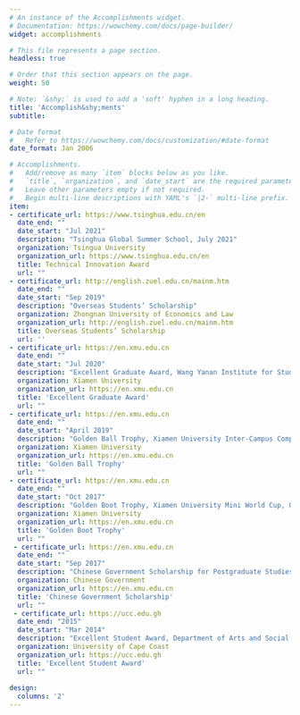 ```yaml
---
# An instance of the Accomplishments widget.
# Documentation: https://wowchemy.com/docs/page-builder/
widget: accomplishments

# This file represents a page section.
headless: true

# Order that this section appears on the page.
weight: 50

# Note: `&shy;` is used to add a 'soft' hyphen in a long heading.
title: 'Accomplish&shy;ments'
subtitle:

# Date format
#   Refer to https://wowchemy.com/docs/customization/#date-format
date_format: Jan 2006

# Accomplishments.
#   Add/remove as many `item` blocks below as you like.
#   `title`, `organization`, and `date_start` are the required parameters.
#   Leave other parameters empty if not required.
#   Begin multi-line descriptions with YAML's `|2-` multi-line prefix.
item:
- certificate_url: https://www.tsinghua.edu.cn/en
  date_end: ""
  date_start: "Jul 2021"
  description: "Tsinghua Global Summer School, July 2021"
  organization: Tsingua University
  organization_url: https://www.tsinghua.edu.cn/en
  title: Technical Innovation Award
  url: ""
- certificate_url: http://english.zuel.edu.cn/mainm.htm
  date_end: ""
  date_start: "Sep 2019"
  description: "Overseas Students’ Scholarship"
  organization: Zhongnan University of Economics and Law
  organization_url: http://english.zuel.edu.cn/mainm.htm
  title: Overseas Students’ Scholarship
  url: ''
- certificate_url: https://en.xmu.edu.cn
  date_end: ""
  date_start: "Jul 2020"
  description: "Excellent Graduate Award, Wang Yanan Institute for Studies in Economics (WISE), Xiamen University, June 2019"
  organization: Xiamen University
  organization_url: https://en.xmu.edu.cn
  title: 'Excellent Graduate Award'
  url: ""
- certificate_url: https://en.xmu.edu.cn
  date_end: ""
  date_start: "April 2019"
  description: "Golden Ball Trophy, Xiamen University Inter-Campus Competition, April 2019"
  organization: Xiamen University
  organization_url: https://en.xmu.edu.cn
  title: 'Golden Ball Trophy'
  url: ""
- certificate_url: https://en.xmu.edu.cn
  date_end: ""
  date_start: "Oct 2017"
  description: "Golden Boot Trophy, Xiamen University Mini World Cup, October 2017"
  organization: Xiamen University
  organization_url: https://en.xmu.edu.cn
  title: 'Golden Boot Trophy'
  url: ""
 - certificate_url: https://en.xmu.edu.cn
  date_end: ""
  date_start: "Sep 2017"
  description: "Chinese Government Scholarship for Postgraduate Studies, September 2017"
  organization: Chinese Government
  organization_url: https://en.xmu.edu.cn
  title: 'Chinese Government Scholarship'
  url: ""
 - certificate_url: https://ucc.edu.gh
  date_end: "2015"
  date_start: "Mar 2014"
  description: "Excellent Student Award, Department of Arts and Social Sciences Education, University of Cape Coast, March 2014 and 2015"
  organization: University of Cape Coast
  organization_url: https://ucc.edu.gh
  title: 'Excellent Student Award'
  url: ""
 
design:
  columns: '2' 
---
```

